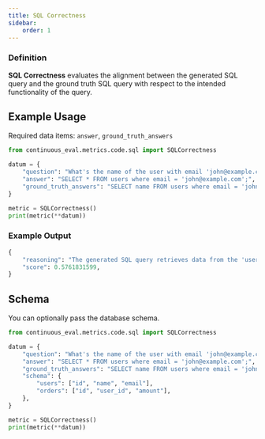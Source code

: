```yaml
---
title: SQL Correctness
sidebar:
    order: 1
---
```


### Definition

**SQL Correctness** evaluates the alignment between the generated SQL query and the ground truth SQL query with respect to the intended functionality of the query.

## Example Usage

Required data items: `answer`, `ground_truth_answers`

```python
from continuous_eval.metrics.code.sql import SQLCorrectness

datum = {
    "question": "What's the name of the user with email 'john@example.com'?",
    "answer": "SELECT * FROM users where email = 'john@example.com';",
    "ground_truth_answers": "SELECT name FROM users where email = 'john@example.com';",
}

metric = SQLCorrectness()
print(metric(**datum))
```

### Example Output

```python
{
    "reasoning": "The generated SQL query retrieves data from the 'users' table based on the email 'john@example.com', but it uses 'SELECT *', returning all columns instead of just the 'name' as required.",
    "score": 0.5761831599,
}
```

## Schema

You can optionally pass the database schema.

```python
from continuous_eval.metrics.code.sql import SQLCorrectness

datum = {
    "question": "What's the name of the user with email 'john@example.com'?",
    "answer": "SELECT * FROM users where email = 'john@example.com';",
    "ground_truth_answers": "SELECT name FROM users where email = 'john@example.com';",
    "schema": {
        "users": ["id", "name", "email"],
        "orders": ["id", "user_id", "amount"],
    },
}

metric = SQLCorrectness()
print(metric(**datum))
```

